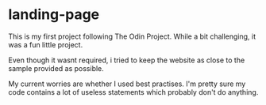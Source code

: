 # landing-page

This is my first project following The Odin Project.
While a bit challenging, it was a fun little project.

Even though it wasnt required, i tried to keep the website as close to the sample provided as possible.

My current worries are whether I used best practises. I'm pretty sure my code contains a lot of useless statements
which probably don't do anything.
